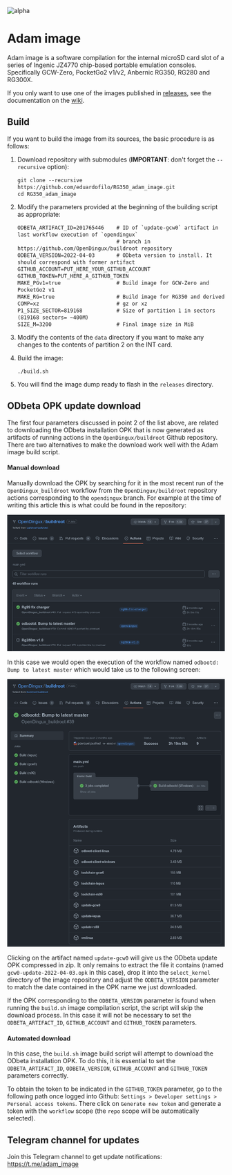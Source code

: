 ![alpha](images/alpha.svg)

# Adam image

Adam image is a software compilation for the internal microSD card slot of a series of Ingenic JZ4770 chip-based portable emulation consoles. Specifically GCW-Zero, PocketGo2 v1/v2, Anbernic RG350, RG280 and RG300X.

If you only want to use one of the images published in [releases](https://github.com/eduardofilo/RG350_adam_image/releases), see the documentation on the [wiki](https://github.com/eduardofilo/RG350_adam_image/wiki).

## Build

If you want to build the image from its sources, the basic procedure is as follows:

1. Download repository with submodules (**IMPORTANT**: don't forget the `--recursive` option):

    ```
    git clone --recursive https://github.com/eduardofilo/RG350_adam_image.git
    cd RG350_adam_image
    ```

2. Modify the parameters provided at the beginning of the building script as appropriate:

    ```
    ODBETA_ARTIFACT_ID=201765446    # ID of `update-gcw0` artifact in last workflow execution of `opendingux`
                                    # branch in https://github.com/OpenDingux/buildroot repository
    ODBETA_VERSION=2022-04-03       # ODbeta version to install. It should correspond with former artifact
    GITHUB_ACCOUNT=PUT_HERE_YOUR_GITHUB_ACCOUNT
    GITHUB_TOKEN=PUT_HERE_A_GITHUB_TOKEN
    MAKE_PGv1=true                  # Build image for GCW-Zero and PocketGo2 v1
    MAKE_RG=true                    # Build image for RG350 and derived
    COMP=xz                         # gz or xz
    P1_SIZE_SECTOR=819168           # Size of partition 1 in sectors (819168 sectors= ~400M)
    SIZE_M=3200                     # Final image size in MiB
    ```

3. Modify the contents of the `data` directory if you want to make any changes to the contents of partition 2 on the INT card.
4. Build the image:

    ```
    ./build.sh
    ```

5. You will find the image dump ready to flash in the `releases` directory.

## ODbeta OPK update download

The first four parameters discussed in point 2 of the list above, are related to downloading the ODbeta installation OPK that is now generated as artifacts of running actions in the `OpenDingux/buildroot` Github repository. There are two alternatives to make the download work well with the Adam image build script.

#### Manual download

Manually download the OPK by searching for it in the most recent run of the `OpenDingux_buildroot` workflow from the `OpenDingux/buildroot` repository actions corresponding to the `opendingux` branch. For example at the time of writing this article this is what could be found in the repository:

![buildroot actions](images/actions.png)

In this case we would open the execution of the workflow named `odbootd: Bump to latest master` which would take us to the following screen:

![buildroot artifacts](images/artifacts.png)

Clicking on the artifact named `update-gcw0` will give us the ODbeta update OPK compressed in zip. It only remains to extract the file it contains (named `gcw0-update-2022-04-03.opk` in this case), drop it into the `select_kernel` directory of the image repository and adjust the `ODBETA_VERSION` parameter to match the date contained in the OPK name we just downloaded.

If the OPK corresponding to the `ODBETA_VERSION` parameter is found when running the `build.sh` image compilation script, the script will skip the download process. In this case it will not be necessary to set the `ODBETA_ARTIFACT_ID`, `GITHUB_ACCOUNT` and `GITHUB_TOKEN` parameters.

#### Automated download

In this case, the `build.sh` image build script will attempt to download the ODbeta installation OPK. To do this, it is essential to set the `ODBETA_ARTIFACT_ID`, `ODBETA_VERSION`, `GITHUB_ACCOUNT` and `GITHUB_TOKEN` parameters correctly.

To obtain the token to be indicated in the `GITHUB_TOKEN` parameter, go to the following path once logged into Github: `Settings > Developer settings > Personal access tokens`. There click on `Generate new token` and generate a token with the `workflow` scope (the `repo` scope will be automatically selected).

## Telegram channel for updates

Join this Telegram channel to get update notifications: https://t.me/adam_image
